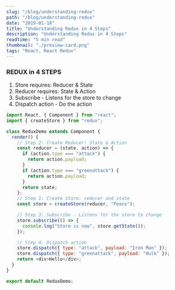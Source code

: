 ```yaml
---
slug: "/blog/understanding-redux"
path: "/blog/understanding-redux"
date: "2019-01-18"
title: "Understanding Redux in 4 Steps"
description: "Understanding Redux in 4 Steps"
readtime: "5 min read"
thumbnail: "./preview-card.png"
tags: "React, React Redux"
---
```


### REDUX in 4 STEPS

1. Store requires: Reducer & State
2. Reducer requires: State & Action
3. Subscribe - Listens for the store to change
4. Dispatch action - Do the action

```javascript
import React, { Component } from "react";
import { createStore } from "redux";

class ReduxDemo extends Component {
  render() {
    // Step 2: Create Reducer: State & Action
    const reducer = (state, action) => {
      if (action.type === "attack") {
        return action.payload;
      }
      if (action.type === "greenattack") {
        return action.payload;
      }
      return state;
    };
    // Step 1: Create Store: reducer and state
    const store = createStore(reducer, "Peace");

    // Step 3: Subscribe - Listens for the store to change
    store.subscribe(() => {
      console.log("Store is now", store.getState());
    });

    // Step 4: Dispatch action
    store.dispatch({ type: "attack", payload: "Iron Man" });
    store.dispatch({ type: "greenattack", payload: "Hulk" });
    return <div>Hello</div>;
  }
}

export default ReduxDemo;
```
